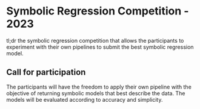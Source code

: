 # Symbolic Regression Competition - 2023

tl;dr the symbolic regression competition that allows the participants to experiment with their own pipelines to submit the best symbolic regression model.



## Call for participation


The participants will have the freedom to apply their own pipeline with the objective of returning symbolic models that best describe the data. 
The models will be evaluated according to accuracy and simplicity.

